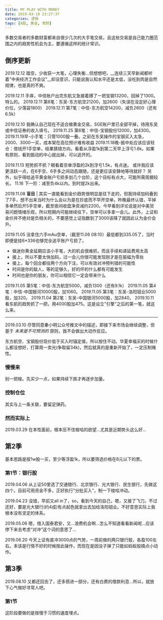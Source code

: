```yaml
---
title: MY PLAY WITH MONEY
date: 2019-03-10 23:27:37
categories: 逻辑
tags: [A股, 黄金, 常顾]
---
```


多数交易者的多数财富都来自很少几次的大手笔交易，且这些交易是自己能力圈范围之内的趋势性机会为主，要遵循这样的统计常识。

<!--more-->

## 倒序更新
2019.12.12
踏空，少收获一大笔，心理失衡...但想想吧，__连续三天早新闻都听着"中央经济工作会议"__却没意识，只能说我认知水平还是太低，没吃到肉是自然规律，也是真的不爽。

2019.12.11 手痒，中信账户出完东航又急接着搏了一把宝钢13200，回掉了1300。特么的。
2019.12.11 第8笔：东吴-东方航空21200，加2600（失误在没定好心理价位，少落袋1800）
2019.12.11 第7笔：中信-东方航空14200，减负2600（还有6.5k）

2019.12.10 我确认自己现在不适合做黄金交易，SGE账户里已全部平掉，待用东吴或中信证券的收入填亏。
2019.11.25 第6笔：中信-宝钢股份12000，加4300。
2019.11.19早-小手笔：只管1000股一叠。之前在东吴操作的宝钢买入太急，2000、3000一买，成本架在高位预计难有收益
2019.11.18晚-振中处应该应该轻仓：借钱开1手空单，结果猜错方向，看着从浮盈1k到第二天早上浮亏1.6k。如果有原则，看到振动的中心就出掉，可以逃开的。

2019.11.13
短势抓不抓？眼看着空单浮盈的2k到浮亏1.5k，有点迷。
或许我应该更活跃一点，在6手空、6手多之间动态跟随，还是更应该安静地等待就好？
另外，似乎得给追平黄金账户亏损多划几个台阶，这个目标有点大，可能所需周期较长。
11.16 下一阶：减至负4k以内，到时提2k出来。

2019.11.08
__盲目__ | 其实一直能看到金价趋势很明显是往下走的，但我持续加码叠到了7手，想不出来当时为什么会以为是在抄底而不早开空单。昨晚最终认错，平掉多单然后开5手空单，截至夜间收盘净资减约2200。今早看到评论说是对中美贸易问题情绪乐观，所以短期内可能继续往下，空单可以多拿一会儿。此外，上证和金价并不绝对是负相关的，不要感觉上证指数到了3000该降了就因此认为金价会升。

2019.11.05 没拿住六手mAu空单，（截至11.06 08:10）最低都到335.05了，当时即便是挂6*336也够完全追平账户亏损了。
- 做迷你黄金延期应该小手笔，大的机会很难抓，而且手续和递延费用太高
- 接上，所以不要太快加码，过一会儿你很可能发现刚才是在振幅为零处
- 接上，每个回合都往两个方向下注，可以有效对冲预判错的可能性
- 时间是你的敌人，等的足够久，好的坏的什么都有可能发生
- 时间也是你的朋友，你可以相信它一定会带来什么

2019.11.05 第5笔：中信-东方航空5000，减负1300（还有9.1k）
2019.11.05 第4笔：中信-中国银河10000股，加1060。
2019.11.05 第3笔：东吴-洛阳钼业5000股，加320。
2019.11.04 第2笔：东吴-中国银河5000股，加2840。
2019.10.11 看东航的趋势抓了一把，用4000股加475。这是设立"引擎"之后的第一笔，就这么来。

---

2019.03.10 尽管同意秦小明公众号推文中的描述，即接下来市场会继续调整，但基于 *未来是不可预测的* 原则，我不会做出大动作反应。

东方航空、宝钢股份现价低于买入时锚定值，所以按住不动。华夏幸福买的时候什么都没想好，打算周一卖光(争取留34k)，然后就真的是重新开始了，一定压制赌性。

### 慢慢来
别一把梭。先买少一点，如果持续下跌才再逐步加量。

### 控制仓位
其实与上一条关联，要留足弹药。

### 然而实际上
2019.03.29 在本性面前，根本压不住梭哈的欲望...尤其是近期势头这么好...

## 第2季
基本思路是按1w股一买，至少等浮盈1k，所以要筛选价格在8元以下的票。

### 第1节：银行股
2019.04.06 从上证50里选了交通银行、北京银行、光大银行、民生银行，先做这四个。目前可用资金不多，正好执行"分批买入"，制一下梭哈冲动。

2019.04.23 没错，早前又all in了，so，看到今天的自己，嗯，又接了飞刀。不过还好，要是光大银行(约4成)有点起色就拿出去加给洛阳钼业。不好意思实际上我根本没有坚定的体系。

2019.05.06 嗯，借入国泰君安，又...浪费机会啊...怎么不知道看看新闻呢...应该停下来去考虑“对冲”这个词的意思了...

2019.06.20 今天上证有直冲3000点的气势，一周前做的两只银行股，各盈100左右。本该是行情不好的时候按此操作，而现在是因没子弹了只能如蚂蚁般搞点小动作。

## 第3季
2019.08.10 又都还回去了，还多搭进一部分，还有白费的借款利息...所以，就放下心气做好寻常人吧。

### 第1节
这阶段要做的是按慢于习惯的速度埋点。
